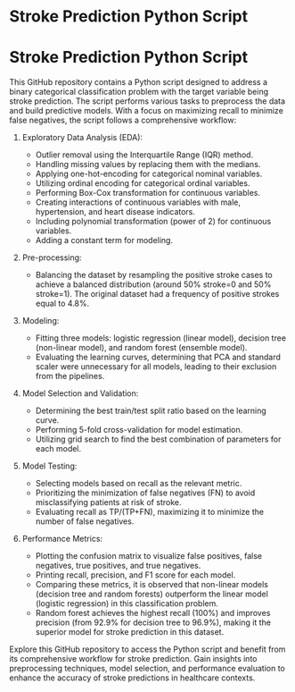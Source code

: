 # Stroke Prediction Python Script

# Stroke Prediction Python Script

This GitHub repository contains a Python script designed to address a binary categorical classification problem with the target variable being stroke prediction. The script performs various tasks to preprocess the data and build predictive models. With a focus on maximizing recall to minimize false negatives, the script follows a comprehensive workflow:

1. Exploratory Data Analysis (EDA):
   - Outlier removal using the Interquartile Range (IQR) method.
   - Handling missing values by replacing them with the medians.
   - Applying one-hot-encoding for categorical nominal variables.
   - Utilizing ordinal encoding for categorical ordinal variables.
   - Performing Box-Cox transformation for continuous variables.
   - Creating interactions of continuous variables with male, hypertension, and heart disease indicators.
   - Including polynomial transformation (power of 2) for continuous variables.
   - Adding a constant term for modeling.

2. Pre-processing:
   - Balancing the dataset by resampling the positive stroke cases to achieve a balanced distribution (around 50% stroke=0 and 50% stroke=1). The original dataset had a frequency of positive strokes equal to 4.8%.

3. Modeling:
   - Fitting three models: logistic regression (linear model), decision tree (non-linear model), and random forest (ensemble model).
   - Evaluating the learning curves, determining that PCA and standard scaler were unnecessary for all models, leading to their exclusion from the pipelines.

4. Model Selection and Validation:
   - Determining the best train/test split ratio based on the learning curve.
   - Performing 5-fold cross-validation for model estimation.
   - Utilizing grid search to find the best combination of parameters for each model.

5. Model Testing:
   - Selecting models based on recall as the relevant metric.
   - Prioritizing the minimization of false negatives (FN) to avoid misclassifying patients at risk of stroke.
   - Evaluating recall as TP/(TP+FN), maximizing it to minimize the number of false negatives.

6. Performance Metrics:
   - Plotting the confusion matrix to visualize false positives, false negatives, true positives, and true negatives.
   - Printing recall, precision, and F1 score for each model.
   - Comparing these metrics, it is observed that non-linear models (decision tree and random forests) outperform the linear model (logistic regression) in this classification problem.
   - Random forest achieves the highest recall (100%) and improves precision (from 92.9% for decision tree to 96.9%), making it the superior model for stroke prediction in this dataset.

Explore this GitHub repository to access the Python script and benefit from its comprehensive workflow for stroke prediction. Gain insights into preprocessing techniques, model selection, and performance evaluation to enhance the accuracy of stroke predictions in healthcare contexts.
